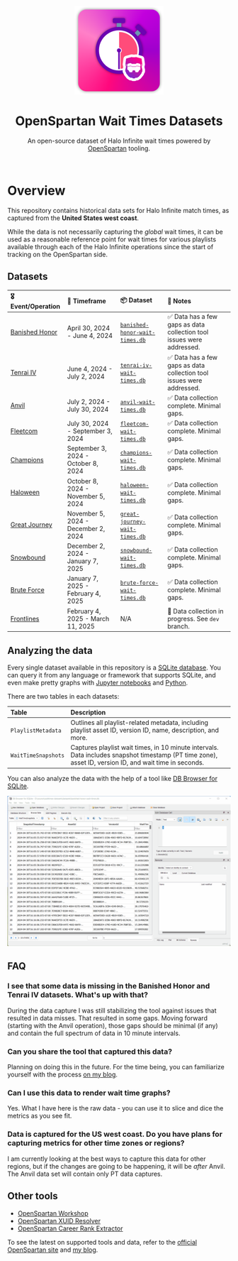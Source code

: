 <div align="center">
	<br>
	<br>
	<div>
		<picture>
			<img alt="OpenSpartan Wait Times Dataset Logo" width="200px" src="media/logo.png">
		</picture>
		<br>
	</div>
	<h1>OpenSpartan Wait Times Datasets</h1>
	<p>
		An open-source dataset of Halo Infinite wait times powered by <a href="https://openspartan.com">OpenSpartan</a> tooling.
	</p>
	<br>
</div>


# Overview

This repository contains historical data sets for Halo Infinite match times, as captured from the **United States west coast**.

While the data is not necessarily capturing the _global_ wait times, it can be used as a reasonable reference point for wait times for various playlists available through each of the Halo Infinite operations since the start of tracking on the OpenSpartan side.

## Datasets

| 🎖️ Event/Operation | 📆 Timeframe                     | 📦 Dataset                  | 📝 Notes                                                               |
|:------------------------------------------------------------------------------------|:------------------------------------|:------------------------------------------------------------------------|:----------------------------------------------------------------------|
| [Banished Honor](https://www.halowaypoint.com/news/banished-honor-operation-launch) | April 30, 2024 - June 4, 2024       | [`banished-honor-wait-times.db`](datasets/banished-honor-wait-times.db) | ✅ Data has a few gaps as data collection tool issues were addressed. |
| [Tenrai IV](https://www.halowaypoint.com/news/tenrai-iv-operation-launch)           | June 4, 2024 - July 2, 2024         | [`tenrai-iv-wait-times.db`](datasets/tenrai-iv-wait-times.db)           | ✅ Data has a few gaps as data collection tool issues were addressed. |
| [Anvil](https://www.halowaypoint.com/news/anvil-operation-launch)                   | July 2, 2024 - July 30, 2024        | [`anvil-wait-times.db`](datasets/anvil-wait-times.db)                   | ✅ Data collection complete. Minimal gaps.                            |
| [Fleetcom](https://www.halowaypoint.com/news/fleetcom-operation-launch)             | July 30, 2024 - September 3, 2024   | [`fleetcom-wait-times.db`](datasets/fleetcom-wait-times.db) 			  | ✅ Data collection complete. Minimal gaps.							  |
| [Champions](https://www.youtube.com/watch?v=AOjtUrRlxBQ)                            | September 3, 2024 - October 8, 2024 | [`champions-wait-times.db`](datasets/champions-wait-times.db)			  | ✅ Data collection complete. Minimal gaps.  	                      |
| [Haloween](https://www.halowaypoint.com/news/haloween-horrors)                      | October 8, 2024 - November 5, 2024  | [`haloween-wait-times.db`](datasets/haloween-wait-times.db)             | ✅ Data collection complete. Minimal gaps.             	              |
| [Great Journey](https://www.halowaypoint.com/news/great-journey-operation-launch)   | November 5, 2024 - December 2, 2024 | [`great-journey-wait-times.db`](datasets/great-journey-wait-times.db)   | ✅ Data collection complete. Minimal gaps.                            |
| [Snowbound](https://www.halowaypoint.com/news/snowbound-operation-launch)           | December 2, 2024 - January 7, 2025  | [`snowbound-wait-times.db`](datasets/snowbound-wait-times.db)           | ✅ Data collection complete. Minimal gaps.                            |
| [Brute Force](https://www.halowaypoint.com/news/brute-force-operation-launch)       | January 7, 2025 - February 4, 2025  | [`brute-force-wait-times.db`](datasets/brute-foce-wait-times.db)        | ✅ Data collection complete. Minimal gaps.                            |
| [Frontlines](https://www.halowaypoint.com/news/frontlines-operation-launch)         | February 4, 2025 - March 11, 2025   | N/A                                                                     | 🐜 Data collection in progress. See `dev` branch.                     |

## Analyzing the data

Every single dataset available in this repository is a [SQLite database](https://www.sqlite.org/). You can query it from any language or framework that supports SQLite, and even make pretty graphs with [Jupyter notebooks](https://jupyter.org/) and [Python](https://www.python.org/).

There are two tables in each datasets:

| Table | Description |
|:------|:------------|
| `PlaylistMetadata`  | Outlines all playlist-related metadata, including playlist asset ID, version ID, name, description, and more. |
| `WaitTimeSnapshots` | Captures playlist wait times, in 10 minute intervals. Data includes snapshot timestamp (PT time zone), asset ID, version ID, and wait time in seconds. |

You can also analyze the data with the help of a tool like [DB Browser for SQLite](https://sqlitebrowser.org/).

![DB Browser for SQLite used to parse the OpenSpartan Wait Times Datasets](media/db-browser-sqlite.gif)

## FAQ

### I see that some data is missing in the Banished Honor and Tenrai IV datasets. What's up with that?

During the data capture I was still stabilizing the tool against issues that resulted in data misses. That resulted in some gaps. Moving forward (starting with the Anvil operation), those gaps should be minimal (if any) and contain the full spectrum of data in 10 minute intervals.

### Can you share the tool that captured this data?

Planning on doing this in the future. For the time being, you can familiarize yourself with the process [on my blog](https://den.dev/blog/halo-infinite-playlist-wait-time-api/).

### Can I use this data to render wait time graphs?

Yes. What I have here is the raw data - you can use it to slice and dice the metrics as you see fit.

### Data is captured for the US west coast. Do you have plans for capturing metrics for other time zones or regions?

I am currently looking at the best ways to capture this data for other regions, but if the changes are going to be happening, it will be _after_ Anvil. The Anvil data set will contain only PT data captures.

## Other tools

- [OpenSpartan Workshop](https://openspartan.com/docs/workshop/guides/get-started/)
- [OpenSpartan XUID Resolver](https://github.com/OpenSpartan/xuid-resolver)
- [OpenSpartan Career Rank Extractor](https://github.com/OpenSpartan/career)

To see the latest on supported tools and data, refer to the [official OpenSpartan site](https://openspartan.com) and [my blog](https://den.dev/tags/halo-api/).
